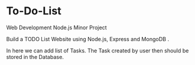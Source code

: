 # To-Do-List

Web Development Node.js Minor Project

Build a TODO List Website using Node.js, Express and MongoDB .

In here we can add list of Tasks. The Task created by user then should be stored in the Database.
